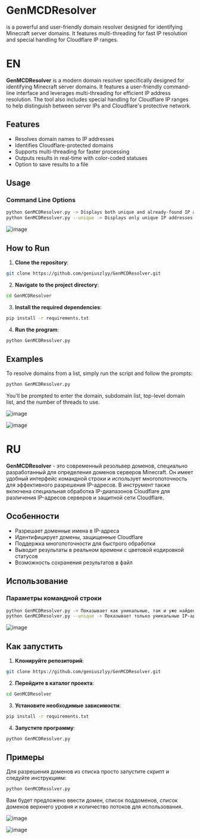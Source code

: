 # GenMCDResolver
is a powerful and user-friendly domain resolver designed for identifying Minecraft server domains. It features multi-threading for fast IP resolution and special handling for Cloudflare IP ranges. 

# EN
**GenMCDResolver** is a modern domain resolver specifically designed for identifying Minecraft server domains. It features a user-friendly command-line interface and leverages multi-threading for efficient IP address resolution. The tool also includes special handling for Cloudflare IP ranges to help distinguish between server IPs and Cloudflare's protective network.

## Features
- Resolves domain names to IP addresses
- Identifies Cloudflare-protected domains
- Supports multi-threading for faster processing
- Outputs results in real-time with color-coded statuses
- Option to save results to a file

## Usage

### Command Line Options
```bash
python GenMCDResolver.py -> Displays both unique and already-found IP addresses
python GenMCDResolver.py --unique -> Displays only unique IP addresses
```

![image](https://github.com/user-attachments/assets/59007e21-f602-43b5-9cd4-5473fc3dabda)

## How to Run
1. **Clone the repository**:
```bash
git clone https://github.com/geniuszlyy/GenMCDResolver.git
```
2. **Navigate to the project directory**:
```bash
cd GenMCDResolver
```
3. **Install the required dependencies**:
```bash
pip install -r requirements.txt
```
4. **Run the program**:
```bash
python GenMCDResolver.py
```

## Examples
To resolve domains from a list, simply run the script and follow the prompts:
```bash
python GenMCDResolver.py
```
You'll be prompted to enter the domain, subdomain list, top-level domain list, and the number of threads to use.

![image](https://github.com/user-attachments/assets/3589eafa-76a8-4887-8772-3118b249a3a9)

![image](https://github.com/user-attachments/assets/a023353c-a86f-4d55-8a3c-55ef537743e4)

# RU
**GenMCDResolver** - это современный резольвер доменов, специально разработанный для определения доменов серверов Minecraft. Он имеет удобный интерфейс командной строки и использует многопоточность для эффективного разрешения IP-адресов. В инструмент также включена специальная обработка IP-диапазонов Cloudflare для различения IP-адресов серверов и защитной сети Cloudflare.

## Особенности
- Разрешает доменные имена в IP-адреса
- Идентифицирует домены, защищенные Cloudflare
- Поддержка многопоточности для быстрого обработки
- Выводит результаты в реальном времени с цветовой кодировкой статусов
- Возможность сохранения результатов в файл

## Использование
### Параметры командной строки
```bash
python GenMCDResolver.py -> Показывает как уникальные, так и уже найденные IP-адреса
python GenMCDResolver.py --unique -> Показывает только уникальные IP-адреса
```

![image](https://github.com/user-attachments/assets/59007e21-f602-43b5-9cd4-5473fc3dabda)

## Как запустить
1. **Клонируйте репозиторий**:
```bash
git clone https://github.com/geniuszlyy/GenMCDResolver.git
```
2. **Перейдите в каталог проекта**:
```bash
cd GenMCDResolver
```
3. **Установите необходимые зависимости**:
```bash
pip install -r requirements.txt
```
4. **Запустите программу**:
```bash
python GenMCDResolver.py
```

## Примеры
Для разрешения доменов из списка просто запустите скрипт и следуйте инструкциям:
```bash
python GenMCDResolver.py
```
Вам будет предложено ввести домен, список поддоменов, список доменов верхнего уровня и количество потоков для использования.

![image](https://github.com/user-attachments/assets/3589eafa-76a8-4887-8772-3118b249a3a9)

![image](https://github.com/user-attachments/assets/a023353c-a86f-4d55-8a3c-55ef537743e4)

